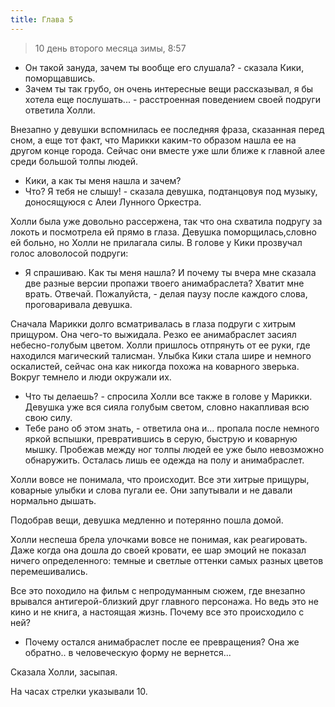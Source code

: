 ```yaml
---
title: Глава 5
---
```


> 10 день второго месяца зимы, 8:57

- Он такой зануда, зачем ты вообще его слушала? - сказала Кики, поморщавшись.
- Зачем ты так грубо, он очень интересные вещи рассказывал, я бы хотела еще послушать... - расстроенная поведением своей
  подруги ответила Холли.

Внезапно у девушки вспомнилась ее последняя фраза, сказанная перед сном, а еще тот факт, что Марикки каким-то образом
нашла ее на другом конце города. Сейчас они вместе уже шли ближе к главной алее среди большой толпы людей.

- Кики, а как ты меня нашла и зачем?
- Что? Я тебя не слышу! - сказала девушка, подтанцовуя под музыку, доносящуюся с Алеи Лунного Оркестра.

Холли была уже довольно рассержена, так что она схватила подругу за локоть и посмотрела ей прямо в глаза. Девушка
поморщилась,словно ей больно, но Холли не прилагала силы. В голове у Кики прозвучал голос аловолосой подруги:

- Я спрашиваю. Как ты меня нашла? И почему ты вчера мне сказала две разные версии пропажи твоего анимабраслета? Хватит
  мне врать. Отвечай. Пожалуйста, - делая паузу после каждого слова, проговаривала девушка.

Сначала Марикки долго всматривалась в глаза подруги с хитрым прищуром. Она чего-то выжидала. Резко ее анимабраслет
засиял небесно-голубым цветом. Холли пришлось отпрянуть от ее руки, где находился магический талисман. Улыбка Кики стала
шире и немного оскалистей, сейчас она как никогда похожа на коварного зверька. Вокруг темнело и люди окружали их.

- Что ты делаешь? - спросила Холли все также в голове у Марикки. Девушка уже вся сияла голубым светом, словно накапливая
  всю свою силу.
- Тебе рано об этом знать, - ответила она и... пропала после немного яркой вспышки, превратившись в серую, быструю и
  коварную мышку. Пробежав между ног толпы людей ее уже было невозможно обнаружить. Осталась лишь ее одежда на полу и
  анимабраслет.

Холли вовсе не понимала, что происходит. Все эти хитрые прищуры, коварные улыбки и слова пугали ее. Они запутывали и не
давали нормально дышать.

Подобрав вещи, девушка медленно и потерянно пошла домой.

Холли неспеша брела улочками вовсе не понимая, как реагировать. Даже когда она дошла до своей кровати, ее шар эмоций не
показал ничего определенного: темные и светлые оттенки самых разных цветов перемешивались.

Все это походило на фильм с непродуманным сюжем, где внезапно врывался антигерой-близкий друг главного персонажа. Но
ведь это не кино и не книга, а настоящая жизнь. Почему все это происходило с ней?

- Почему остался анимабраслет после ее превращения? Она же обратно.. в человеческую форму не вернется...

Сказала Холли, засыпая.

На часах стрелки указывали 10.
